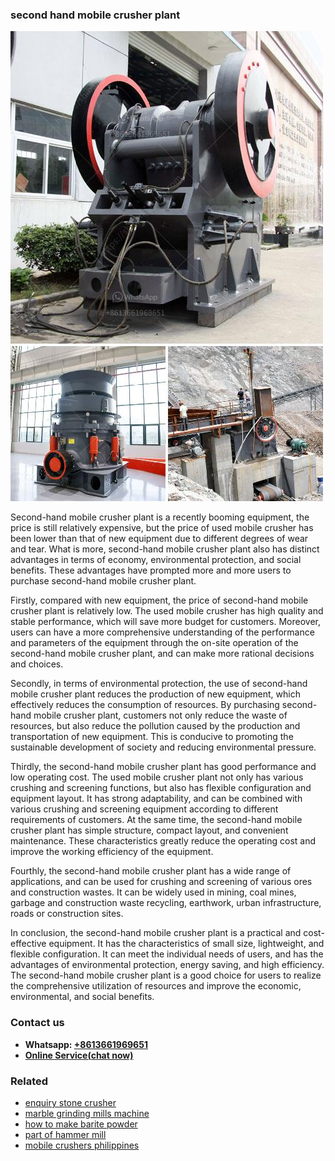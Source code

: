 <h3>second hand mobile crusher plant</h3><img src='1708498322.jpg' alt=''><p>Second-hand mobile crusher plant is a recently booming equipment, the price is still relatively expensive, but the price of used mobile crusher has been lower than that of new equipment due to different degrees of wear and tear. What is more, second-hand mobile crusher plant also has distinct advantages in terms of economy, environmental protection, and social benefits. These advantages have prompted more and more users to purchase second-hand mobile crusher plant.</p><p>Firstly, compared with new equipment, the price of second-hand mobile crusher plant is relatively low. The used mobile crusher has high quality and stable performance, which will save more budget for customers. Moreover, users can have a more comprehensive understanding of the performance and parameters of the equipment through the on-site operation of the second-hand mobile crusher plant, and can make more rational decisions and choices.</p><p>Secondly, in terms of environmental protection, the use of second-hand mobile crusher plant reduces the production of new equipment, which effectively reduces the consumption of resources. By purchasing second-hand mobile crusher plant, customers not only reduce the waste of resources, but also reduce the pollution caused by the production and transportation of new equipment. This is conducive to promoting the sustainable development of society and reducing environmental pressure.</p><p>Thirdly, the second-hand mobile crusher plant has good performance and low operating cost. The used mobile crusher plant not only has various crushing and screening functions, but also has flexible configuration and equipment layout. It has strong adaptability, and can be combined with various crushing and screening equipment according to different requirements of customers. At the same time, the second-hand mobile crusher plant has simple structure, compact layout, and convenient maintenance. These characteristics greatly reduce the operating cost and improve the working efficiency of the equipment.</p><p>Fourthly, the second-hand mobile crusher plant has a wide range of applications, and can be used for crushing and screening of various ores and construction wastes. It can be widely used in mining, coal mines, garbage and construction waste recycling, earthwork, urban infrastructure, roads or construction sites.</p><p>In conclusion, the second-hand mobile crusher plant is a practical and cost-effective equipment. It has the characteristics of small size, lightweight, and flexible configuration. It can meet the individual needs of users, and has the advantages of environmental protection, energy saving, and high efficiency. The second-hand mobile crusher plant is a good choice for users to realize the comprehensive utilization of resources and improve the economic, environmental, and social benefits.</p><h3>Contact us</h3><ul><li><strong>Whatsapp:&nbsp;<a href="https://wa.me/8613661969651">+8613661969651</a></strong></li><li><a href="https://swt.shibang-china.com/?git&amp;zhl&amp;second hand mobile crusher plant"><strong>Online Service(chat now)</strong></a></li></ul><h3>Related</h3><ul><li><a href='enquiry stone crusher.md'>enquiry stone crusher</a></li><li><a href='marble grinding mills machine.md'>marble grinding mills machine</a></li><li><a href='how to make barite powder.md'>how to make barite powder</a></li><li><a href='part of hammer mill.md'>part of hammer mill</a></li><li><a href='mobile crushers philippines.md'>mobile crushers philippines</a></li></ul>